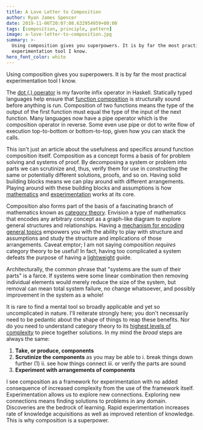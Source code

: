 ```yaml
---
title: A Love Letter to Composition
author: Ryan James Spencer
date: 2019-11-06T20:07:08.632954959+00:00
tags: [composition, principle, pattern]
image: a-love-letter-to-composition.jpg
summary: >-
  Using composition gives you superpowers. It is by far the most practical
  experimentation tool I know.
hero_font_color: white
---
```


Using composition gives you superpowers. It is by far the most practical
experimentation tool I know.

The [dot (.)
operator](http://hackage.haskell.org/package/base-4.12.0.0/docs/Data-Function.html#v:.)
is my favorite infix operator in Haskell. Statically typed languages help ensure
that [function composition](https://en.wikipedia.org/wiki/Function_composition)
is structurally sound before anything is run. Composition of two functions means
the type of the output of the first function must equal the type of the input of
the next function. Many languages now have a pipe operator which is the
composition operator in reverse. Some even use pipe or dot to write flow of
execution top-to-bottom or bottom-to-top, given how you can stack the calls.

This isn't just an article about the usefulness and specifics around function
composition itself. Composition as a concept forms a basis of for problem
solving and systems of proof. By decomposing a system or problem into parts we
can scrutinize and, thus, verify them for use in constructing the same or
potentially different solutions, proofs, and so on. Having solid building blocks
means we can play around with different arrangements. Playing around with these
building blocks and assumptions is how
[mathematics](https://www.goodreads.com/book/show/192221.How_to_Solve_It) and
[experimentation](https://www.justanotherdot.com/posts/may-you-be-the-author-of-two-to-the-n-programs.html)
works at its core.

Composition also forms part of the basis of a fascinating branch of mathematics
known as [category theory](https://github.com/hmemcpy/milewski-ctfp-pdf).
Envision a type of mathematics that encodes any arbitrary concept as a
graph-like diagram to explore general structures and relationships. Having a
[mechanism for encoding general
topics](https://rs.io/why-category-theory-matters/) empowers you with the
ability to play with structure and assumptions and study the structure and
implications of those arrangements. Caveat emptor; I am not saying composition
_requires_ category theory to be useful! In fact, having too complicated a
system defeats the purpose of having a
[lightweight](https://www.justanotherdot.com/posts/lightweight-is-beautiful.html)
guide.

Architecturally, the common phrase that "systems are the sum of their parts" is
a farce. If systems were some linear combination then removing individual
elements would merely reduce the size of the system, but removal can mean total
system failure, no change whatsoever, and possibly improvement in the system as
a whole!

It is rare to find a mental tool so broadly applicable and yet so uncomplicated
in nature. I'll reiterate strongly here; you don't necessarily need to be
pedantic about the shape of things to reap these benefits. Nor do you need to
understand category theory to its [highest levels of
complexity](http://eugeniacheng.com/wp-content/uploads/2017/02/cheng-lauda-guidebook.pdf)
to piece together solutions. In my mind the _broad_ steps are always the same:

1. **Take, or produce, components**
2. **Scrutinize the components** as you may be able to
    i. break things down further (1)
    ii. see how things connect
    iii. or verify the parts are sound
3. **Experiment with arrangements of components**

I see composition as a framework for experimentation with no added consequence
of increased complexity from the use of the framework itself. Experimentation
allows us to explore new connections. Exploring new connections means finding
solutions to problems in any domain. Discoveries are the bedrock of learning.
Rapid experimentation increases rate of knowledge acquisitions as well as
improved retention of knowledge. This is why composition is a superpower.
